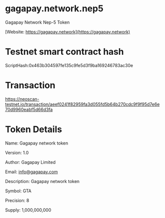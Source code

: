 # gagapay.network.nep5
Gagapay Network Nep-5 Token

[Website: https://gagapay.network](https://gagapay.network)

# Testnet smart contract hash
ScriptHash:0x463b304597fe135c9fe5d3f9ba169246783ac30e

# Transaction
https://neoscan-testnet.io/transaction/aeef0241f82959fa3d055fd5b64b270cdc9f9f95d7e6e70d9960eabf5d66d3fa


# Token Details

Name: Gagapay network token

Version: 1.0

Author: Gagapay Limited

Email: info@gagapay.com

Description: Gagapay network token

Symbol: GTA

Precision: 8

Supply: 1,000,000,000


